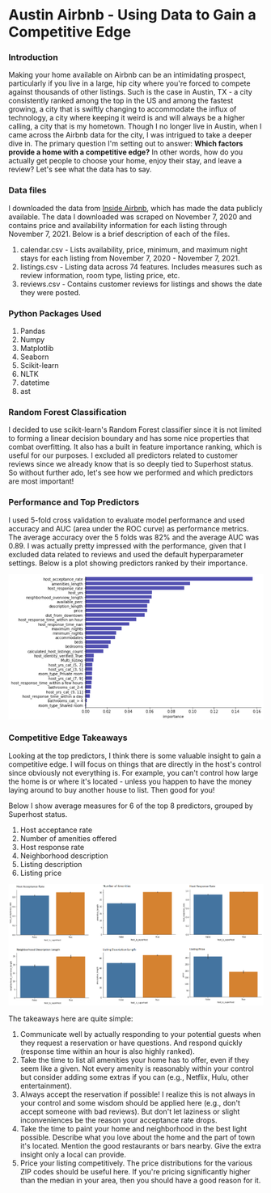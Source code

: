 # Austin Airbnb - Using Data to Gain a Competitive Edge

### Introduction
Making your home available on Airbnb can be an intimidating prospect, particularly if you live in a large, hip city where you're forced to compete against thousands of other listings. Such is the case in Austin, TX - a city consistently ranked among the top in the US and among the fastest growing, a city that is swiftly changing to accommodate the influx of technology, a city where keeping it weird is and will always be a higher calling, a city that is my hometown. Though I no longer live in Austin, when I came across the Airbnb data for the city, I was intrigued to take a deeper dive in. The primary question I'm setting out to answer: **Which factors provide a home with a competitive edge?** In other words, how do you actually get people to choose your home, enjoy their stay, and leave a review? Let's see what the data has to say.

### Data files
I downloaded the data from [Inside Airbnb](http://insideairbnb.com/get-the-data.html), which has made the data publicly available. The data I downloaded was scraped on November 7, 2020 and contains price and availability information for each listing through November 7, 2021. Below is a brief description of each of the files. 

1. calendar.csv - Lists availability, price, minimum, and maximum night stays for each listing from November 7, 2020 - November 7, 2021.
2. listings.csv - Listing data across 74 features. Includes measures such as review information, room type, listing price, etc. 
3. reviews.csv - Contains customer reviews for listings and shows the date they were posted. 

### Python Packages Used
1. Pandas
2. Numpy
3. Matplotlib
4. Seaborn
5. Scikit-learn
6. NLTK
7. datetime
8. ast

### Random Forest Classification
I decided to use scikit-learn's Random Forest classifier since it is not limited to forming a linear decision boundary and has some nice properties that combat overfitting. It also has a built in feature importance ranking, which is useful for our purposes. I excluded all predictors related to customer reviews since we already know that is so deeply tied to Superhost status. So without further ado, let's see how we performed and which predictors are most important!

### Performance and Top Predictors
I used 5-fold cross validation to evaluate model performance and used accuracy and AUC (area under the ROC curve) as performance metrics. The average accuracy over the 5 folds was 82% and the average AUC was 0.89. I was actually pretty impressed with the performance, given that I excluded data related to reviews and used the default hyperparameter settings. Below is a plot showing predictors ranked by their importance.

![Top RF features](Figures/RF_top_features.png)

### Competitive Edge Takeaways
Looking at the top predictors, I think there is some valuable insight to gain a competitive edge. I will focus on things that are directly in the host's control since obviously not everything is. For example, you can't control how large the home is or where it's located - unless you happen to have the money laying around to buy another house to list. Then good for you! 

Below I show average measures for 6 of the top 8 predictors, grouped by Superhost status.

1. Host acceptance rate
2. Number of amenities offered
3. Host response rate
4. Neighborhood description
5. Listing description
6. Listing price

![Top Features by Superhost Status](Figures/top_predictors_by_superhost.png)

The takeaways here are quite simple: 
1. Communicate well by actually responding to your potential guests when they request a reservation or have questions. And respond quickly (response time within an hour is also highly ranked). 
2. Take the time to list all amenities your home has to offer, even if they seem like a given. Not every amenity is reasonably within your control but consider adding some extras if you can (e.g., Netflix, Hulu, other entertainment).
3. Always accept the reservation if possible! I realize this is not always in your control and some wisdom should be applied here (e.g., don't accept someone with bad reviews). But don't let laziness or slight inconveniences be the reason your acceptance rate drops.
4. Take the time to paint your home and neighborhood in the best light possible. Describe what you love about the home and the part of town it's located. Mention the good restaurants or bars nearby. Give the extra insight only a local can provide. 
5. Price your listing competitively. The price distributions for the various ZIP codes should be useful here. If you're pricing significantly higher than the median in your area, then you should have a good reason for it.